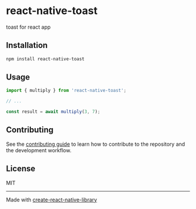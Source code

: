 # react-native-toast

toast for react app

## Installation

```sh
npm install react-native-toast
```

## Usage

```js
import { multiply } from 'react-native-toast';

// ...

const result = await multiply(3, 7);
```

## Contributing

See the [contributing guide](CONTRIBUTING.md) to learn how to contribute to the repository and the development workflow.

## License

MIT

---

Made with [create-react-native-library](https://github.com/callstack/react-native-builder-bob)
